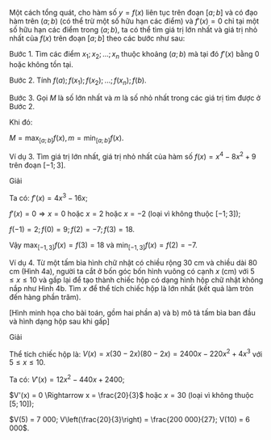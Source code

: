 Một cách tổng quát, cho hàm số $y = f(x)$ liên tục trên đoạn $[a; b]$ và có đạo hàm trên $(a; b)$ (có thể trừ một số hữu hạn các điểm) và $f'(x) = 0$ chỉ tại một số hữu hạn các điểm trong $(a; b)$, ta có thể tìm giá trị lớn nhất và giá trị nhỏ nhất của $f(x)$ trên đoạn $[a; b]$ theo các bước như sau:

Bước 1. Tìm các điểm $x_1; x_2; ...; x_n$ thuộc khoảng $(a; b)$ mà tại đó $f'(x)$ bằng 0 hoặc không tồn tại.

Bước 2. Tính $f(a); f(x_1); f(x_2); ...; f(x_n); f(b)$.

Bước 3. Gọi $M$ là số lớn nhất và $m$ là số nhỏ nhất trong các giá trị tìm được ở Bước 2.

Khi đó:

$M = \max_{[a;b]} f(x), m = \min_{[a;b]} f(x)$.

Ví dụ 3. Tìm giá trị lớn nhất, giá trị nhỏ nhất của hàm số $f(x) = x^4 - 8x^2 + 9$ trên đoạn $[-1; 3]$.

Giải

Ta có: $f'(x) = 4x^3 - 16x$;

$f'(x) = 0 \Rightarrow x = 0$ hoặc $x = 2$ hoặc $x = -2$ (loại vì không thuộc $[-1; 3]$);

$f(-1) = 2; f(0) = 9; f(2) = -7; f(3) = 18$.

Vậy $\max_{[-1,3]} f(x) = f(3) = 18$ và $\min_{[-1,3]} f(x) = f(2) = -7$.

Ví dụ 4. Từ một tấm bìa hình chữ nhật có chiều rộng 30 cm và chiều dài 80 cm (Hình 4a), người ta cắt ở bốn góc bốn hình vuông có cạnh $x$ (cm) với $5 \leq x \leq 10$ và gấp lại để tạo thành chiếc hộp có dạng hình hộp chữ nhật không nắp như Hình 4b. Tìm $x$ để thể tích chiếc hộp là lớn nhất (kết quả làm tròn đến hàng phần trăm).

[Hình minh họa cho bài toán, gồm hai phần a) và b) mô tả tấm bìa ban đầu và hình dạng hộp sau khi gấp]

Giải

Thể tích chiếc hộp là: $V(x) = x(30 - 2x)(80 - 2x) = 2 400x - 220x^2 + 4x^3$ với $5 \leq x \leq 10$.

Ta có: $V'(x) = 12x^2 - 440x + 2 400$;

$V'(x) = 0 \Rightarrow x = \frac{20}{3}$ hoặc $x = 30$ (loại vì không thuộc $[5; 10]$);

$V(5) = 7 000; V\left(\frac{20}{3}\right) = \frac{200 000}{27}; V(10) = 6 000$.